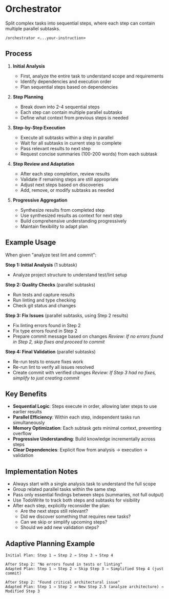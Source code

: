 # Orchestrator

Split complex tasks into sequential steps, where each step can contain multiple parallel subtasks.

```
/orchestrator <...your-instruction>
```

## Process

1. **Initial Analysis**

   - First, analyze the entire task to understand scope and requirements
   - Identify dependencies and execution order
   - Plan sequential steps based on dependencies

2. **Step Planning**

   - Break down into 2-4 sequential steps
   - Each step can contain multiple parallel subtasks
   - Define what context from previous steps is needed

3. **Step-by-Step Execution**

   - Execute all subtasks within a step in parallel
   - Wait for all subtasks in current step to complete
   - Pass relevant results to next step
   - Request concise summaries (100-200 words) from each subtask

4. **Step Review and Adaptation**

   - After each step completion, review results
   - Validate if remaining steps are still appropriate
   - Adjust next steps based on discoveries
   - Add, remove, or modify subtasks as needed

5. **Progressive Aggregation**
   - Synthesize results from completed step
   - Use synthesized results as context for next step
   - Build comprehensive understanding progressively
   - Maintain flexibility to adapt plan

## Example Usage

When given "analyze test lint and commit":

**Step 1: Initial Analysis** (1 subtask)

- Analyze project structure to understand test/lint setup

**Step 2: Quality Checks** (parallel subtasks)

- Run tests and capture results
- Run linting and type checking
- Check git status and changes

**Step 3: Fix Issues** (parallel subtasks, using Step 2 results)

- Fix linting errors found in Step 2
- Fix type errors found in Step 2
- Prepare commit message based on changes
  _Review: If no errors found in Step 2, skip fixes and proceed to commit_

**Step 4: Final Validation** (parallel subtasks)

- Re-run tests to ensure fixes work
- Re-run lint to verify all issues resolved
- Create commit with verified changes
  _Review: If Step 3 had no fixes, simplify to just creating commit_

## Key Benefits

- **Sequential Logic**: Steps execute in order, allowing later steps to use earlier results
- **Parallel Efficiency**: Within each step, independent tasks run simultaneously
- **Memory Optimization**: Each subtask gets minimal context, preventing overflow
- **Progressive Understanding**: Build knowledge incrementally across steps
- **Clear Dependencies**: Explicit flow from analysis → execution → validation

## Implementation Notes

- Always start with a single analysis task to understand the full scope
- Group related parallel tasks within the same step
- Pass only essential findings between steps (summaries, not full output)
- Use TodoWrite to track both steps and subtasks for visibility
- After each step, explicitly reconsider the plan:
  - Are the next steps still relevant?
  - Did we discover something that requires new tasks?
  - Can we skip or simplify upcoming steps?
  - Should we add new validation steps?

## Adaptive Planning Example

```
Initial Plan: Step 1 → Step 2 → Step 3 → Step 4

After Step 2: "No errors found in tests or linting"
Adapted Plan: Step 1 → Step 2 → Skip Step 3 → Simplified Step 4 (just commit)

After Step 2: "Found critical architectural issue"
Adapted Plan: Step 1 → Step 2 → New Step 2.5 (analyze architecture) → Modified Step 3
```
